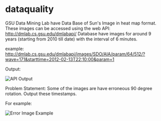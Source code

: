 # dataquality
GSU Data Mining Lab have Data Base of Sun's Image in heat map format. These images can be accessed using the web API:
http://dmlab.cs.gsu.edu/dmlabapi/
Database have images for around 9 years (starting from 2010 till date) with the interval of 6 minutes.

example:
http://dmlab.cs.gsu.edu/dmlabapi/images/SDO/AIA/param/64/512/?wave=171&starttime=2012-02-13T22:10:00&param=1

Output:

![API Output](https://github.com/SONAMDAWANI/dataquality/blob/master/GitImages/APIExample.jpeg)

Problem Statement:
Some of the images are have erroneous 90 degree rotation. Output these timestamps.

For example:

![Error Image Example](https://github.com/SONAMDAWANI/dataquality/blob/master/GitImages/ErrorImageExample.gif)
